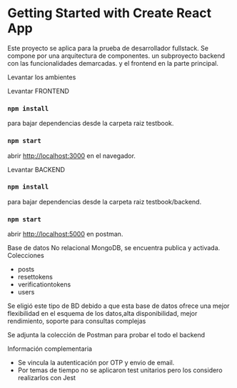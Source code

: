 # Getting Started with Create React App

Este proyecto se aplica para la prueba de desarrollador fullstack.
Se compone por una arquitectura de componentes.
un subproyecto backend con las funcionalidades demarcadas.
y el frontend en la parte principal.

Levantar los ambientes

Levantar FRONTEND 
### `npm install` 
para bajar dependencias desde la carpeta raiz testbook.
### `npm start`
abrir [http://localhost:3000](http://localhost:3000) en el navegador.

Levantar BACKEND 
### `npm install` 
para bajar dependencias desde la carpeta raiz testbook/backend.
### `npm start`
abrir [http://localhost:5000](http://localhost:5000) en postman.

Base de datos No relacional MongoDB, se encuentra publica y activada.
Colecciones 
- posts
- resettokens
- verificationtokens
- users

Se eligió este tipo de BD debido a que esta base de datos ofrece una mejor flexibilidad en el esquema de los datos,alta disponibilidad, mejor rendimiento, soporte para consultas complejas

Se adjunta la colección de Postman para probar el todo el backend

Información complementaria
- Se vincula la autenticación por OTP y envio de email.
- Por temas de tiempo no se aplicaron test unitarios pero los considero realizarlos con Jest
